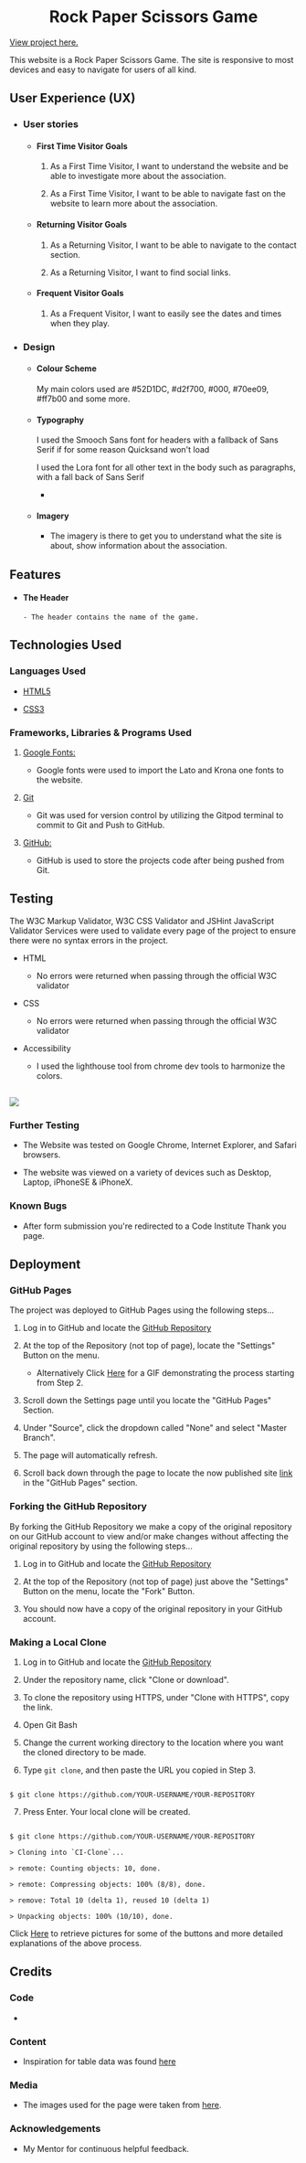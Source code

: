 <h1 align="center">Rock Paper Scissors Game</h1>


[View project here.](https://mattiask57.github.io/project-2/)

This website is a Rock Paper Scissors Game. The site is responsive to most devices and easy to navigate for users of all kind.


## User Experience (UX)


-   ### User stories


    -   #### First Time Visitor Goals


        1. As a First Time Visitor, I want to understand the website and be able to investigate more about the association.

        2. As a First Time Visitor, I want to be able to navigate fast on the website to learn more about the association.


    -   #### Returning Visitor Goals


        1. As a Returning Visitor, I want to be able to navigate to the contact section.

        2. As a Returning Visitor, I want to find social links.


    -   #### Frequent Visitor Goals

        1. As a Frequent Visitor, I want to easily see the dates and times when they play.



-   ### Design

    -   #### Colour Scheme

        My main colors used are #52D1DC, #d2f700, #000, #70ee09, #ff7b00 and some more.

    -   #### Typography

        I used the Smooch Sans font for headers with a fallback of Sans Serif if for some reason Quicksand won't load
        
        I used the Lora font for all other text in the body such as paragraphs, with a fall back of Sans Serif
        
        -   

    -   #### Imagery

        -   The imagery is there to get you to understand what the site is about, show information about the association.


## Features


-   #### The Header


        - The header contains the name of the game.


## Technologies Used


### Languages Used


-   [HTML5](https://en.wikipedia.org/wiki/HTML5)

-   [CSS3](https://en.wikipedia.org/wiki/Cascading_Style_Sheets)


### Frameworks, Libraries & Programs Used



1. [Google Fonts:](https://fonts.google.com/)

    - Google fonts were used to import the Lato and Krona one fonts to the website.

2. [Git](https://git-scm.com/)

    - Git was used for version control by utilizing the Gitpod terminal to commit to Git and Push to GitHub.

3. [GitHub:](https://github.com/)

    - GitHub is used to store the projects code after being pushed from Git.


## Testing


The W3C Markup Validator, W3C CSS Validator and JSHint JavaScript Validator Services were used to validate every page of the project to ensure there were no syntax errors in the project.


-   HTML

     - No errors were returned when passing through the official W3C validator

-   CSS

     - No errors were returned when passing through the official W3C validator

- Accessibility

    - I used the lighthouse tool from chrome dev tools to harmonize the colors.

<h2 align="left"><img src="assets/wireframes/Lighthouse.jpg"></h2>

        
### Further Testing


-   The Website was tested on Google Chrome, Internet Explorer, and Safari browsers.

-   The website was viewed on a variety of devices such as Desktop, Laptop, iPhoneSE & iPhoneX.


### Known Bugs

- After form submission you're redirected to a Code Institute Thank you page.

## Deployment


### GitHub Pages


The project was deployed to GitHub Pages using the following steps...


1. Log in to GitHub and locate the [GitHub Repository](https://github.com/)

2. At the top of the Repository (not top of page), locate the "Settings" Button on the menu.

    - Alternatively Click [Here](https://raw.githubusercontent.com/) for a GIF demonstrating the process starting from Step 2.

3. Scroll down the Settings page until you locate the "GitHub Pages" Section.

4. Under "Source", click the dropdown called "None" and select "Master Branch".

5. The page will automatically refresh.

6. Scroll back down through the page to locate the now published site [link](https://github.com) in the "GitHub Pages" section.


### Forking the GitHub Repository


By forking the GitHub Repository we make a copy of the original repository on our GitHub account to view and/or make changes without affecting the original repository by using the following steps...


1. Log in to GitHub and locate the [GitHub Repository](https://github.com/)

2. At the top of the Repository (not top of page) just above the "Settings" Button on the menu, locate the "Fork" Button.

3. You should now have a copy of the original repository in your GitHub account.


### Making a Local Clone


1. Log in to GitHub and locate the [GitHub Repository](https://github.com/)

2. Under the repository name, click "Clone or download".

3. To clone the repository using HTTPS, under "Clone with HTTPS", copy the link.

4. Open Git Bash

5. Change the current working directory to the location where you want the cloned directory to be made.

6. Type `git clone`, and then paste the URL you copied in Step 3.


```

$ git clone https://github.com/YOUR-USERNAME/YOUR-REPOSITORY

```


7. Press Enter. Your local clone will be created.


```

$ git clone https://github.com/YOUR-USERNAME/YOUR-REPOSITORY

> Cloning into `CI-Clone`...

> remote: Counting objects: 10, done.

> remote: Compressing objects: 100% (8/8), done.

> remove: Total 10 (delta 1), reused 10 (delta 1)

> Unpacking objects: 100% (10/10), done.

```

Click [Here](https://help.github.com/en/github/creating-cloning-and-archiving-repositories/cloning-a-repository#cloning-a-repository-to-github-desktop) to retrieve pictures for some of the buttons and more detailed explanations of the above process.


## Credits


### Code


-   


### Content


-   Inspiration for table data was found [here]()
    
### Media


-   The images used for the page were taken from [here](https://freesvg.org/rock-paper-scissors).

### Acknowledgements


-   My Mentor for continuous helpful feedback.